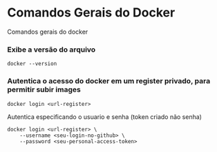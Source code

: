 # Comandos Gerais do Docker

Comandos gerais do docker

### Exibe a versão do arquivo
```
docker --version
```

### Autentica o acesso do docker em um register privado, para permitir subir images
```
docker login <url-register>
```

Autentica especificando o usuario e senha (token criado não senha)

```
docker login <url-register> \
    --username <seu-login-no-github> \
    --password <seu-personal-access-token>
```